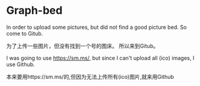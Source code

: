 # Graph-bed
In order to upload some pictures, but did not find a good picture bed. So come to Gitub.

为了上传一些图片，但没有找到一个号的图床。 所以来到Gitub。

I was going to use https://sm.ms/, but since I can't upload all (ico) images, I use Github.

本来要用https://sm.ms/的,但因为无法上传所有(ico)图片,就来用Github
